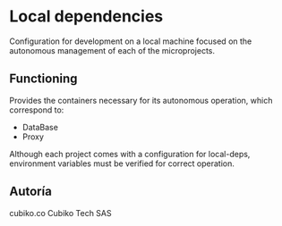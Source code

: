 # Local dependencies

Configuration for development on a local machine focused on the autonomous management of each of the microprojects.

## Functioning

Provides the containers necessary for its autonomous operation, which correspond to:

- DataBase
- Proxy

Although each project comes with a configuration for local-deps, environment variables must be verified for correct operation.

## Autoría

cubiko.co
Cubiko Tech SAS

